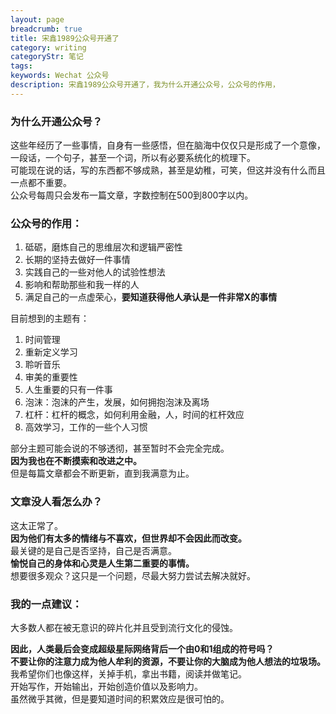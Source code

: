 ```yaml
---
layout: page
breadcrumb: true
title: 宋鑫1989公众号开通了
category: writing
categoryStr: 笔记
tags: 
keywords: Wechat 公众号
description: 宋鑫1989公众号开通了，我为什么开通公众号，公众号的作用，
---
```


### 为什么开通公众号？

这些年经历了一些事情，自身有一些感悟，但在脑海中仅仅只是形成了一个意像，<br>
一段话，一个句子，甚至一个词，所以有必要系统化的梳理下。<br>
可能现在说的话，写的东西都不够成熟，甚至是幼稚，可笑，但这并没有什么而且一点都不重要。<br>
公众号每周只会发布一篇文章，字数控制在500到800字以内。<br>

### 公众号的作用：

1. 砥砺，磨炼自己的思维层次和逻辑严密性 
2. 长期的坚持去做好一件事情 
3. 实践自己的一些对他人的试验性想法 
4. 影响和帮助那些和我一样的人 
5. 满足自己的一点虚荣心，**要知道获得他人承认是一件非常X的事情**

目前想到的主题有：

1. 时间管理 
2. 重新定义学习 
3. 聆听音乐 
4. 审美的重要性 
5. 人生重要的只有一件事 
6. 泡沫：泡沫的产生，发展，如何拥抱泡沫及离场 
7. 杠杆：杠杆的概念，如何利用金融，人，时间的杠杆效应 
8. 高效学习，工作的一些个人习惯

部分主题可能会说的不够透彻，甚至暂时不会完全完成。<br>
**因为我也在不断摸索和改进之中。**<br>
但是每篇文章都会不断更新，直到我满意为止。<br>

### 文章没人看怎么办？

这太正常了。<br>
**因为他们有太多的情绪与不喜欢，但世界却不会因此而改变。**<br>
最关键的是自己是否坚持，自己是否满意。<br>
**愉悦自己的身体和心灵是人生第二重要的事情。**<br> 
想要很多观众？这只是一个问题，尽最大努力尝试去解决就好。<br>

### 我的一点建议：

大多数人都在被无意识的碎片化并且受到流行文化的侵蚀。<br>

**因此，人类最后会变成超级星际网络背后一个由0和1组成的符号吗？**<br>
**不要让你的注意力成为他人牟利的资源，不要让你的大脑成为他人想法的垃圾场。**<br> 
我希望你们也像这样，关掉手机，拿出书籍，阅读并做笔记。<br> 
开始写作，开始输出，开始创造价值以及影响力。<br>
虽然微乎其微，但是要知道时间的积累效应是很可怕的。<br>